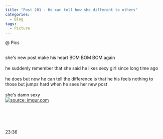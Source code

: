 ```yaml
---
title: "Post 201 - He can tell how she different to others"
categories:
  - Blog
tags:
  - Picture
---
```


@ Pics
 
<br/>
she's new post make his heart BOM BOM BOM again 
<br/>
<br/>
he suddenly remember that she said he likes sexy girl since long time ago 
<br/>
<br/>
he does but now he can tell the difference is that he his feels nothing to those but jumps hard when he sees her new post 
<br/>
<br/>
she's damn sexy
<br/>
<a href="https://imgur.com/sZoiLrG"><img src="https://i.imgur.com/sZoiLrG.jpg" title="source: imgur.com" /></a>
<br/>
<br/>
<br/>
<br/>

<br/>
<br/>
23:36

<script src="https://utteranc.es/client.js"
        repo="serendipityinlife/serendipityinlife.github.io"
        issue-term="pathname"
        theme="github-light"
        crossorigin="anonymous"
        async>
</script>
